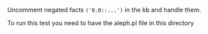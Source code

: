 Uncomment negated facts `('0.0::...')` in the kb and handle them.

To run this test you need to have the aleph.pl file in this directory